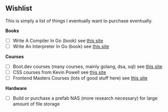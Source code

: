 ## Wishlist

This is simply a list of things I eventually want to purchase eventually.

**Books**

- [ ] Write A Compiler In Go (book) see [this site](https://interpreterbook.com/)
- [ ] Write An Interpreter In Go (book) see [this site](https://interpreterbook.com/)

**Courses**

- [ ] Boot.dev courses (many courses, mainly golang, dsa, sql) see [this site](https://www.boot.dev/)
- [ ] CSS courses from Kevin Powell see [this site](https://www.kevinpowell.co/courses/)
- [ ] Frontend Masters Courses (lots of good stuff here) see [this site](https://frontendmasters.com/courses/)

**Hardware**

- [ ] Build or purchase a prefab NAS (more research necessary) for large amount
      of file storage
